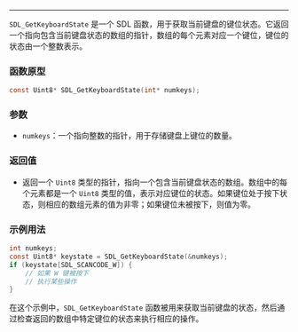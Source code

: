 
----
`SDL_GetKeyboardState` 是一个 SDL 函数，用于获取当前键盘的键位状态。它返回一个指向包含当前键盘状态的数组的指针，数组的每个元素对应一个键位，键位的状态由一个整数表示。

### 函数原型
```c
const Uint8* SDL_GetKeyboardState(int* numkeys);
```

### 参数
- `numkeys`：一个指向整数的指针，用于存储键盘上键位的数量。

### 返回值
- 返回一个 `Uint8` 类型的指针，指向一个包含当前键盘状态的数组。数组中的每个元素都是一个 `Uint8` 类型的值，表示对应键位的状态。如果键位处于按下状态，则相应的数组元素的值为非零；如果键位未被按下，则值为零。

### 示例用法
```c
int numkeys;
const Uint8* keystate = SDL_GetKeyboardState(&numkeys);
if (keystate[SDL_SCANCODE_W]) {
    // 如果 W 键被按下
    // 执行某些操作
}
```

在这个示例中，`SDL_GetKeyboardState` 函数被用来获取当前键盘的状态，然后通过检查返回的数组中特定键位的状态来执行相应的操作。